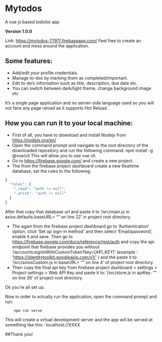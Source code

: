 # Mytodos
A vue js based todolist app

**Version 1.0.0**

Link: https://mytodos-7797f.firebaseapp.com/
Feel free to create an account and mess around the application.
## Some features: 
-	Add/edit your profile credentials.
-	Manage to-dos by marking them as completed/important.
-	Edit to-do’s information such as title, description, due date etc.
-	You can switch between dark/light theme, change background image etc.

It’s a single page application and no server-side language used so you will not face any page reload as it supports Hot Reload.

## How you can run it to your local machine:
-	First of all, you have to download and install Nodejs from https://nodejs.org/en/
-	Open the command prompt and navigate to the root directory of the downloaded repository and run the following command:
npm install -g @vue/cli
	This will allow you to use vue cli.
-	Go to https://firebase.google.com/ and create a new project.
-	The from the firebase project dashboard create a new Realtime database, set the rules to the following:
```javascript
{
  "rules": {
    ".read": "auth != null",
    ".write": "auth != null"
  }
}
```
After that copy that database url and paste it to ‘/src/main.js in axios.defaults.baseURL= “<your copied url>” on line 22’ in project root directory.
-	The again from the firebase project dashboard go to ‘Authentication’ option, click ‘Set up sign-in method’ and then select ‘Email/password’, enable it and save.
Then go to https://firebase.google.com/docs/reference/rest/auth and copy the api endpoint that firebase provides you without ‘/accounts:signInWithCustomToken?key=[API_KEY]’ (example : ‘https://identitytoolkit.googleapis.com/v1/’ ) and the paste it to:  ‘/src/axiosCustom.js in baseURL= “<your copied api endpoint>” on line 4’ of project root directory.
-	Then copy the final api key from firebase project dashboard > settings > Project settings > Web API Key and paste it to: ‘/src/store.js in apiKey: “<your copied api endpoint>” on line 26’ of project root directory.

Ok you’re all set up.

Now in order to actually run the application, open the command prompt and run:
```
	npm run serve
```
This will create a virtual development server and the app will be served at something like this : localhost://XXXX

##Thank you!







